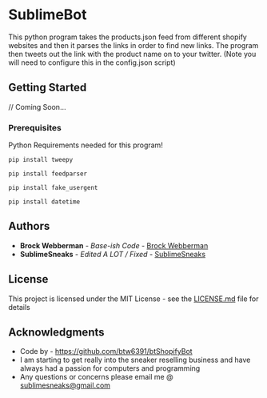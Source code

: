 # SublimeBot

This python program takes the products.json feed from different shopify websites and then it parses the links in order to find new links.
The program then tweets out the link with the product name on to your twitter. (Note you will need to configure this in the config.json script)

## Getting Started

// Coming Soon...

### Prerequisites

Python Requirements needed for this program!

```
pip install tweepy
```

```
pip install feedparser
```

```
pip install fake_usergent
```

```
pip install datetime
```

## Authors

* **Brock Webberman** - *Base-ish Code* - [Brock Webberman](https://github.com/btw6391)
* **SublimeSneaks** - *Edited A LOT / Fixed* - [SublimeSneaks](https://github.com/SublimeSneaks)

## License

This project is licensed under the MIT License - see the [LICENSE.md](LICENSE.md) file for details

## Acknowledgments

* Code by - https://github.com/btw6391/btShopifyBot
* I am starting to get really into the sneaker reselling business and have always had a passion for computers and programming
* Any questions or concerns please email me @ sublimesneaks@gmail.com
